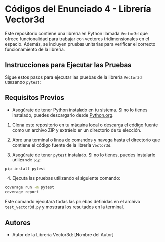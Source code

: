 # Códigos del Enunciado 4 - Librería Vector3d

Este repositorio contiene una librería en Python llamada `Vector3d` que ofrece funcionalidad para trabajar con vectores tridimensionales en el espacio. Además, se incluyen pruebas unitarias para verificar el correcto funcionamiento de la librería.

## Instrucciones para Ejecutar las Pruebas

Sigue estos pasos para ejecutar las pruebas de la librería `Vector3d` utilizando `pytest`:

## Requisitos Previos

- Asegúrate de tener Python instalado en tu sistema. Si no lo tienes instalado, puedes descargarlo desde [Python.org](https://www.python.org/downloads/).

1. Clona este repositorio en tu máquina local o descarga el código fuente como un archivo ZIP y extráelo en un directorio de tu elección.

2. Abre una terminal o línea de comandos y navega hasta el directorio que contiene el código fuente de la librería `Vector3d`.

3. Asegúrate de tener `pytest` instalado. Si no lo tienes, puedes instalarlo utilizando `pip`:

```bash
pip install pytest
```

4. Ejecuta las pruebas utilizando el siguiente comando:

```bash
coverage run -m pytest
coverage report
```

Este comando ejecutará todas las pruebas definidas en el archivo `test_vector3d.py` y mostrará los resultados en la terminal.

## Autores

- Autor de la Librería Vector3d: [Nombre del Autor]
